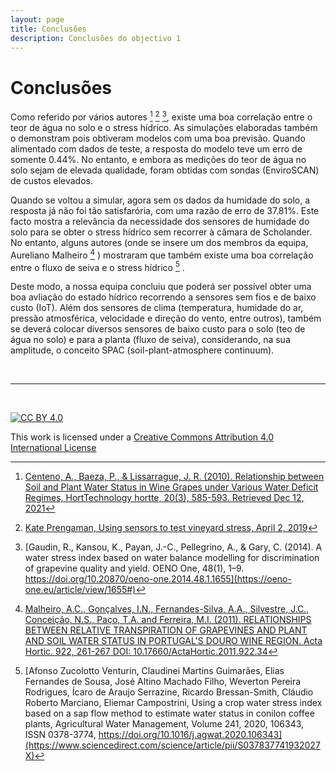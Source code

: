 ```yaml
---
layout: page
title: Conclusões
description: Conclusões do objectivo 1
---
```


# Conclusões

Como referido por vários autores [^1] [^2] [^3], existe uma boa correlação entre o teor de água no solo e o stress hídrico. As simulações elaboradas também o demonstram pois obtiveram modelos com uma boa previsão. Quando alimentado com dados de teste, a resposta do modelo teve um erro de somente 0.44%. No entanto, e embora as medições do teor de água no solo sejam de elevada qualidade, foram obtidas com sondas (EnviroSCAN) de custos elevados. 

Quando se voltou a simular, agora sem os dados da humidade do solo, a resposta já não foi tão satisfarória, com uma razão de erro de 37.81%. Este facto mostra a relevância da necessidade dos sensores de humidade do solo para se obter o stress hídrico sem recorrer à câmara de Scholander. No entanto, alguns autores (onde se insere um dos membros da equipa, Aureliano Malheiro [^4] ) mostraram que também existe uma boa correlação entre o fluxo de seiva e o stress hídrico [^5] . 

Deste modo, a nossa equipa concluiu que poderá ser possível obter uma boa avliação do estado hídrico recorrendo a sensores sem fios e de baixo custo (IoT). Além dos sensores de clima (temperatura, humidade do ar, pressão atmosférica, velocidade e direção do vento, entre outros), também se deverá colocar diversos sensores de baixo custo para o solo (teo de água no solo) e para a planta (fluxo de seiva), considerando, na sua amplitude, o conceito SPAC (soil-plant-atmosphere continuum). 


[^1]: [Centeno, A., Baeza, P., & Lissarrague, J. R. (2010). Relationship between Soil and Plant Water Status in Wine Grapes under Various Water Deficit Regimes, HortTechnology hortte, 20(3), 585-593. Retrieved Dec 12, 2021](https://journals.ashs.org/horttech/view/journals/horttech/20/3/article-p585.xml)

[^2]: [Kate Prengaman, Using sensors to test vineyard stress, April 2, 2019](https://www.goodfruit.com/using-sensors-to-test-vineyard-stress/)

[^3]: [Gaudin, R., Kansou, K., Payan, J.-C., Pellegrino, A., & Gary, C. (2014). A water stress index based on water balance modelling for discrimination of grapevine quality and yield. OENO One, 48(1), 1–9. https://doi.org/10.20870/oeno-one.2014.48.1.1655](https://oeno-one.eu/article/view/1655#)

[^4]: [Malheiro, A.C., Gonçalves, I.N., Fernandes-Silva, A.A., Silvestre, J.C., Conceição, N.S., Paço, T.A. and Ferreira, M.I. (2011). RELATIONSHIPS BETWEEN RELATIVE TRANSPIRATION OF GRAPEVINES AND PLANT AND SOIL WATER STATUS IN PORTUGAL'S DOURO WINE REGION. Acta Hortic. 922, 261-267
DOI: 10.17660/ActaHortic.2011.922.34](https://www.actahort.org/books/922/922_34.htm)

[^5]: [Afonso Zucolotto Venturin, Claudinei Martins Guimarães, Elias Fernandes de Sousa, José Altino Machado Filho, Weverton Pereira Rodrigues, Ícaro de Araujo Serrazine, Ricardo Bressan-Smith, Cláudio Roberto Marciano, Eliemar Campostrini, Using a crop water stress index based on a sap flow method to estimate water status in conilon coffee plants, Agricultural Water Management, Volume 241, 2020, 106343, ISSN 0378-3774, https://doi.org/10.1016/j.agwat.2020.106343](https://www.sciencedirect.com/science/article/pii/S037837741932027X)

&nbsp;

*** 

&nbsp;

[![CC BY 4.0](https://i.creativecommons.org/l/by/4.0/88x31.png)](http://creativecommons.org/licenses/by/4.0/)

This work is licensed under a [Creative Commons Attribution 4.0 International License](http://creativecommons.org/licenses/by/4.0/)
